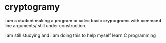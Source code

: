 # cryptogramy
i am a student making a program to solve basic cryptograms with command line arguments/ still under construction.

i am still studying and i am doing this to help myself learn C programming
